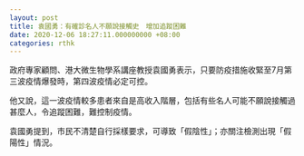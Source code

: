 ```yaml
---
layout: post
title: 袁國勇：有確診名人不願說接觸史　增加追蹤困難
date: 2020-12-06 18:27:11.000000000 +08:00
categories: rthk
---
```


政府專家顧問、港大微生物學系講座教授袁國勇表示，只要防疫措施收緊至7月第三波疫情爆發時，第四波疫情必定可控。

他又說，這一波疫情較多患者來自是高收入階層，包括有些名人可能不願說接觸過甚麼人，令追蹤困難，難控制疫情。

袁國勇提到，市民不清楚自行採樣要求，可導致「假陰性」；亦關注檢測出現「假陽性」情況。
